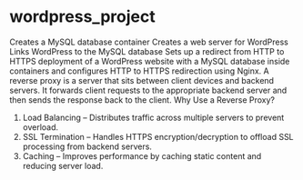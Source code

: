 # wordpress_project

Creates a MySQL database container
Creates a web server for WordPress
Links WordPress to the MySQL database
Sets up a redirect from HTTP to HTTPS
deployment of a WordPress website with a MySQL database inside containers and configures HTTP to HTTPS redirection using Nginx.
A reverse proxy is a server that sits between client devices and backend servers. It forwards client requests to the appropriate backend server and then sends the response back to the client.
Why Use a Reverse Proxy?
1. Load Balancing – Distributes traffic across multiple servers to prevent overload.
2. SSL Termination – Handles HTTPS encryption/decryption to offload SSL processing from backend servers.
3. Caching – Improves performance by caching static content and reducing server load.

